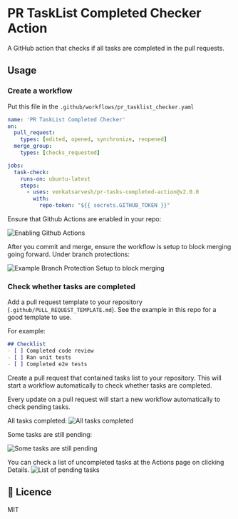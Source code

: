 # PR TaskList Completed Checker Action
A GitHub action that checks if all tasks are completed in the pull requests.

## Usage

### Create a workflow
Put this file in the `.github/workflows/pr_tasklist_checker.yaml`

```yml
name: 'PR TaskList Completed Checker'
on: 
  pull_request:
    types: [edited, opened, synchronize, reopened]
  merge_group:
    types: [checks_requested] 

jobs:
  task-check:
    runs-on: ubuntu-latest
    steps:
      - uses: venkatsarvesh/pr-tasks-completed-action@v2.0.0
        with:
          repo-token: "${{ secrets.GITHUB_TOKEN }}"
```
Ensure that Github Actions are enabled in your repo:

![Enabling Github Actions](https://github.com/breakawaydata/pr-tasks-completed-action/assets/84781/06675403-9bb2-497a-84cb-bd6a1208ffed)

After you commit and merge, ensure the workflow is setup to block merging going forward. Under branch protections:

![Example Branch Protection Setup to block merging](https://github.com/breakawaydata/pr-tasks-completed-action/assets/84781/13478986-704e-4cad-a036-61b9b178a58a)


### Check whether tasks are completed
Add a pull request template to your repository (`.github/PULL_REQUEST_TEMPLATE.md`). See the example in this repo for a good template to use.

For example: 
```markdown
## Checklist
- [ ] Completed code review
- [ ] Ran unit tests
- [ ] Completed e2e tests
```

Create a pull request that contained tasks list to your repository. This will start a workflow automatically to check whether tasks are completed.

Every update on a pull request will start a new workflow automatically to check pending tasks.

All tasks completed:
![All tasks completed](images/success.png)

Some tasks are still pending:

![Some tasks are still pending](images/failure.png)

You can check a list of uncompleted tasks at the Actions page on clicking Details.
![List of pending tasks](images/pending_tasks.png)


## :memo: Licence
MIT
